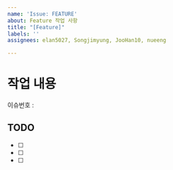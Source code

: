 ```yaml
---
name: 'Issue: FEATURE'
about: Feature 작업 사항
title: "[Feature]"
labels: ''
assignees: elan5027, Songjimyung, JooHan10, nueeng

---
```


# 작업 내용
이슈번호 :


## TODO
- [ ]
- [ ]
- [ ]
